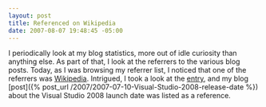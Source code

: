 ```yaml
---
layout: post
title: Referenced on Wikipedia
date: 2007-08-07 19:48:45 -05:00
---
```


I periodically look at my blog statistics, more out of idle curiosity than anything else. As part of that, I look at the referrers to the various blog posts. Today, as I was browsing my referrer list, I noticed that one of the referrers was [Wikipedia](http://www.wikipedia.org). Intrigued, I took a look at the [entry](http://en.wikipedia.org/wiki/Asp.net), and my blog [post]({% post_url /2007/2007-07-10-Visual-Studio-2008-release-date %}) about the Visual Studio 2008 launch date was listed as a reference.
